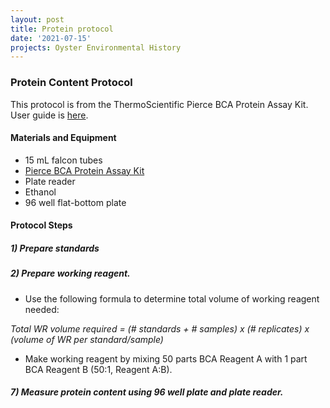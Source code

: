 ```yaml
---
layout: post
title: Protein protocol
date: '2021-07-15'
projects: Oyster Environmental History  
---
```


### Protein Content Protocol

This protocol is from the ThermoScientific Pierce BCA Protein Assay Kit. User guide is [here](https://www.thermofisher.com/document-connect/document-connect.html?url=https%3A%2F%2Fassets.thermofisher.com%2FTFS-Assets%2FLSG%2Fmanuals%2FMAN0011430_Pierce_BCA_Protein_Asy_UG.pdf&title=VXNlciBHdWlkZTogUGllcmNlIEJDQSBQcm90ZWluIEFzc2F5IEtpdA==). 

#### Materials and Equipment 
- 15 mL falcon tubes
- [Pierce BCA Protein Assay Kit](https://www.thermofisher.com/order/catalog/product/23225#/23225)
- Plate reader
- Ethanol
- 96 well flat-bottom plate

#### Protocol Steps 

##### 1) Prepare standards 

##### 2) Prepare working reagent.  

- Use the following formula to determine total volume of working reagent needed: 

*Total WR volume required = (# standards + # samples) x (# replicates) x (volume of WR per standard/sample)*

- Make working reagent by mixing 50 parts BCA Reagent A with 1 part BCA Reagent B (50:1, Reagent A:B).

##### 7) Measure protein content using 96 well plate and plate reader. 
